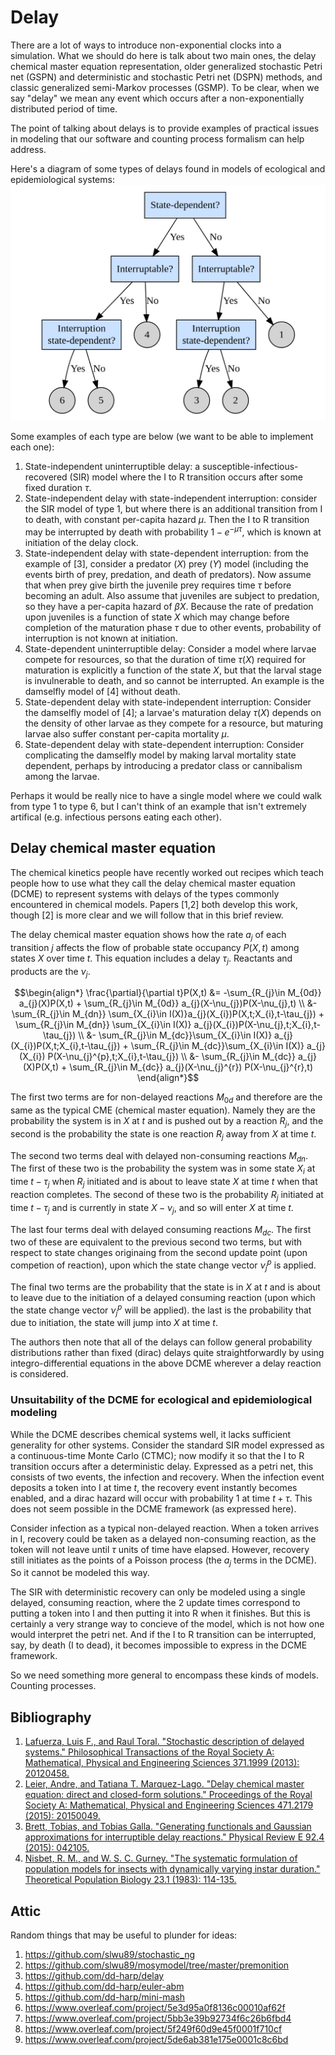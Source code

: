 # Delay

There are a lot of ways to introduce non-exponential clocks into a simulation. What we should do here is talk about two main ones, the delay chemical master equation representation, older generalized stochastic Petri net (GSPN) and deterministic and stochastic Petri net (DSPN) methods, and classic generalized semi-Markov processes (GSMP). To be clear, when we say "delay" we mean any event which occurs after a non-exponentially distributed period of time.

The point of talking about delays is to provide examples of practical issues in modeling that our software and counting process formalism can help address.

Here's a diagram of some types of delays found in models of ecological and epidemiological systems:
![](assets/delaydiagram.png)

Some examples of each type are below (we want to be able to implement each one):

  1. State-independent uninterruptible delay: a susceptible-infectious-recovered (SIR) model where the I to R transition occurs after some fixed duration $\tau$.
  2. State-independent delay with state-independent interruption: consider the SIR model of type 1, but where there is an additional transition from I to death, with constant per-capita hazard $\mu$. Then the I to R transition may be interrupted by death with probability $1-e^{-\mu\tau}$, which is known at initiation of the delay clock.
  3. State-independent delay with state-dependent interruption: from the example of [3], consider a predator ($X$) prey ($Y$) model (including the events birth of prey, predation, and death of predators). Now assume that when prey give birth the juvenile prey requires time $\tau$ before becoming an adult. Also assume that juveniles are subject to predation, so they have a per-capita hazard of $\beta X$. Because the rate of predation upon juveniles is a function of state $X$ which may change before completion of the maturation phase $\tau$ due to other events, probability of interruption is not known at initiation.
  4. State-dependent uninterruptible delay: Consider a model where larvae compete for resources, so that the duration of time $\tau(X)$ required for maturation is explicitly a function of the state $X$, but that the larval stage is invulnerable to death, and so cannot be interrupted. An example is the damselfly model of [4] without death.
  5. State-dependent delay with state-independent interruption: Consider the damselfly model of [4]; a larvae's maturation delay $\tau(X)$ depends on the density of other larvae as they compete for a resource, but maturing larvae also suffer constant per-capita mortality $\mu$.
  6. State-dependent delay with state-dependent interruption: Consider complicating the damselfly model by making larval mortality state dependent, perhaps by introducing a predator class or cannibalism among the larvae.

Perhaps it would be really nice to have a single model where we could walk from type 1 to type 6, but I can't think of an example that isn't extremely artifical (e.g. infectious persons eating each other).

## Delay chemical master equation

The chemical kinetics people have recently worked out recipes which teach people how to use what they call the delay chemical master equation (DCME) to represent systems with delays of the types commonly encountered in chemical models. Papers [1,2] both develop this work, though [2] is more clear and we will follow that in this brief review.

The delay chemical master equation shows how the rate $a_j$ of each transition $j$ affects the flow of probable state occupancy $P(X,t)$ among states $X$ over time $t$. This equation includes a delay $\tau_j$. Reactants and products are the $\nu_j$.

```math
\begin{align*}
\frac{\partial}{\partial t}P(X,t) &= -\sum_{R_{j}\in M_{0d}} a_{j}(X)P(X,t) + \sum_{R_{j}\in M_{0d}} a_{j}(X-\nu_{j})P(X-\nu_{j},t) \\
&- \sum_{R_{j}\in M_{dn}} \sum_{X_{i}\in I(X)}a_{j}(X_{i})P(X,t;X_{i},t-\tau_{j}) + \sum_{R_{j}\in M_{dn}} \sum_{X_{i}\in I(X)} a_{j}(X_{i})P(X-\nu_{j},t;X_{i},t-\tau_{j}) \\
&- \sum_{R_{j}\in M_{dc}}\sum_{X_{i}\in I(X)} a_{j}(X_{i})P(X,t;X_{i},t-\tau_{j}) + \sum_{R_{j}\in M_{dc}}\sum_{X_{i}\in I(X)} a_{j}(X_{i}) P(X-\nu_{j}^{p},t;X_{i},t-\tau_{j}) \\
&- \sum_{R_{j}\in M_{dc}} a_{j}(X)P(X,t) + \sum_{R_{j}\in M_{dc}} a_{j}(X-\nu_{j}^{r}) P(X-\nu_{j}^{r},t)
\end{align*}
```

The first two terms are for non-delayed reactions $M_{0d}$ and therefore are the same as the typical CME (chemical master equation). Namely they are the probability the system is in $X$ at $t$ and is pushed out by a reaction $R_{j}$, and the second is the probability the state is one reaction $R_{j}$ away from $X$ at time $t$.

The second two terms deal with delayed non-consuming reactions $M_{dn}$. The first of these two is the probability the system was in some state $X_{i}$ at time $t-\tau_{j}$ when $R_{j}$ initiated and is about to leave state $X$ at time $t$ when that reaction completes. The second of these two is the probability $R_{j}$ initiated at time $t-\tau_{j}$ and is currently in state $X-\nu_{j}$, and so will enter $X$ at time $t$.

The last four terms deal with delayed consuming reactions $M_{dc}$. The first two of these are equivalent to the previous second two terms, but with respect to state changes originaing from the second update point (upon competion of reaction), upon which the state change vector $\nu_{j}^{p}$ is applied.

The final two terms are the probability that the state is in $X$ at $t$ and is about to leave due to the initiation of a delayed consuming reaction (upon which the state change vector $\nu_{j}^{p}$ will be applied). the last is the probability that due to initiation, the state will jump into $X$ at time $t$.

The authors then note that all of the delays can follow general probability distributions rather than fixed (dirac) delays quite straightforwardly by using integro-differential equations in the above DCME wherever a delay reaction is considered.

### Unsuitability of the DCME for ecological and epidemiological modeling

While the DCME describes chemical systems well, it lacks sufficient generality for other systems. Consider the standard SIR model expressed as a continuous-time Monte Carlo (CTMC); now modify it so that the I to R transition occurs after a deterministic delay. Expressed as a petri net, this consists of two events, the infection and recovery. When the infection event deposits a token into I at time $t$, the recovery event instantly becomes enabled, and a dirac hazard will occur with probability 1 at time $t+\tau$. This does not seem possible in the DCME framework (as expressed here).

Consider infection as a typical non-delayed reaction. When a token arrives in I, recovery could be taken as a delayed non-consuming reaction, as the token will not leave until $\tau$ units of time have elapsed. However, recovery still initiates as the points of a Poisson process (the $a_{j}$ terms in the DCME). So it cannot be modeled this way.

The SIR with deterministic recovery can only be modeled using a single delayed, consuming reaction, where the 2 update times correspond to putting a token into I and then putting it into R when it finishes. But this is certainly a very strange way to concieve of the model, which is not how one would interpret the petri net. And if the I to R transition can be interrupted, say, by death (I to dead), it becomes impossible to express in the DCME framework.

So we need something more general to encompass these kinds of models. Counting processes.


## Bibliography

  1. [Lafuerza, Luis F., and Raul Toral. "Stochastic description of delayed systems." Philosophical Transactions of the Royal Society A: Mathematical, Physical and Engineering Sciences 371.1999 (2013): 20120458.](https://doi.org/10.1098/rsta.2012.0458)
  2. [Leier, Andre, and Tatiana T. Marquez-Lago. "Delay chemical master equation: direct and closed-form solutions." Proceedings of the Royal Society A: Mathematical, Physical and Engineering Sciences 471.2179 (2015): 20150049.](https://doi.org/10.1098/rspa.2015.0049)
  3. [Brett, Tobias, and Tobias Galla. "Generating functionals and Gaussian approximations for interruptible delay reactions." Physical Review E 92.4 (2015): 042105.](https://journals.aps.org/pre/abstract/10.1103/PhysRevE.92.042105)
  4. [Nisbet, R. M., and W. S. C. Gurney. "The systematic formulation of population models for insects with dynamically varying instar duration." Theoretical Population Biology 23.1 (1983): 114-135.](https://www.sciencedirect.com/science/article/pii/0040580983900084)


## Attic

Random things that may be useful to plunder for ideas:

  1. https://github.com/slwu89/stochastic_ng
  2. https://github.com/slwu89/mosymodel/tree/master/premonition
  3. https://github.com/dd-harp/delay
  4. https://github.com/dd-harp/euler-abm
  5. https://github.com/dd-harp/mini-mash
  6. https://www.overleaf.com/project/5e3d95a0f8136c00010af62f
  7. https://www.overleaf.com/project/5bb3e39b92734f6c26b6fbd4
  8. https://www.overleaf.com/project/5f249f60d9e45f0001f710cf
  9. https://www.overleaf.com/project/5de6ab381e175e0001c8c6bd